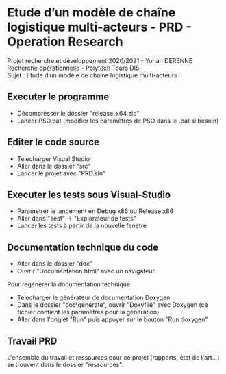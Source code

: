 # Etude d’un modèle de chaîne logistique multi-acteurs - PRD - Operation Research  
Projet recherche et développement 2020/2021 - Yohan DERENNE  
Recherche opérationnelle - Polytech Tours DI5  
Sujet : Etude d’un modèle de chaîne logistique multi-acteurs  
  
## Executer le programme  
 - Décompresser le dossier "release_x64.zip"
 - Lancer PSO.bat (modifier les paramètres de PSO dans le .bat si besoin)  
  
## Editer le code source  
 - Telecharger Visual Studio  
 - Aller dans le dossier "src"
 - Lancer le projet avec "PRD.sln"
  
## Executer les tests sous Visual-Studio  
 - Parametrer le lancement en Debug x86 ou Release x86  
 - Aller dans "Test" -> "Explorateur de tests"  
 - Lancer les tests à partir de la nouvelle fenetre  
  
## Documentation technique du code  
 - Aller dans le dossier "doc"  
 - Ouvrir "Documentation.html" avec un navigateur  
  
Pour regénérer la documentation technique:  
 - Telecharger le générateur de documentation Doxygen  
 - Dans le dossier "doc\generate", ouvrir "Doxyfile" avec Doxygen (ce fichier contient les paramètres pour la génération)  
 - Aller dans l'onglet "Run" puis appuyer sur le bouton "Run doxygen"  
  
## Travail PRD  
L'ensemble du travail et ressources pour ce projet (rapports, état de l'art...) se trouvent dans le dossier "ressources".
